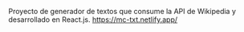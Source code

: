 Proyecto de generador de textos que consume la API de Wikipedia y desarrollado en React.js.
https://mc-txt.netlify.app/
